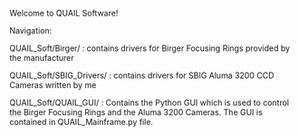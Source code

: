 Welcome to QUAIL Software!

Navigation:

QUAIL_Soft/Birger/ : contains drivers for Birger Focusing Rings provided by the manufacturer

QUAIL_Soft/SBIG_Drivers/ : contains drivers for SBIG Aluma 3200 CCD Cameras written by me

QUAIL_Soft/QUAIL_GUI/ : Contains the Python GUI which is used to control the Birger Focusing Rings and the Aluma 3200 Cameras. The GUI is contained in QUAIL_Mainframe.py file.
